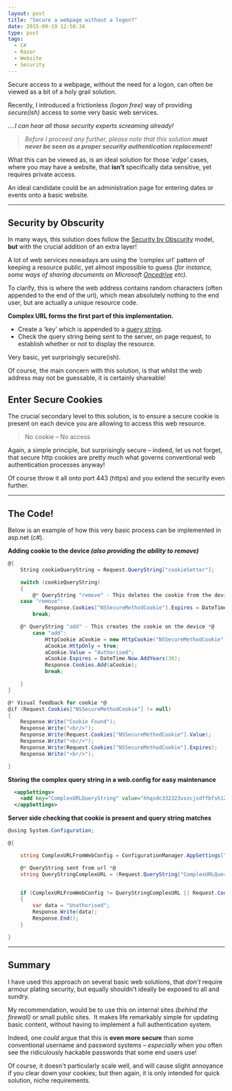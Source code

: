 ```yaml
---
layout: post
title: "Secure a webpage without a logon?"
date: 2015-09-19 12:58:34
type: post
tags:
  - C#
  - Razor
  - Website
  - Security
---
```


Secure access to a webpage, without the need for a logon, can often be viewed as a bit of a holy grail solution.

Recently, I introduced a frictionless _(logon free)_ way of providing _secure(ish)_ access to some very basic web services.

_….I can hear all those security experts screaming already!_

> _Before I proceed any further, please note that this solution **must never be seen as a proper security authentication replacement!**_

What this can be viewed as, is an ideal solution for those ‘_edge’_ cases, where you may have a website, that **isn’t** specifically data sensitive, yet requires private access.

An ideal candidate could be an administration page for entering dates or events onto a basic website.

---

## Security by Obscurity

In many ways, this solution does follow the [Security by Obscurity](https://en.wikipedia.org/wiki/Security_through_obscurity) model, **but** with the crucial addition of an extra layer!

A lot of web services nowadays are using the ‘complex url’ pattern of keeping a resource public, yet almost impossible to guess _(for instance, some ways of sharing documents on Microsoft_ [_Oncedrive_](https://onedrive.live.com/about/en-gb/) _etc)._

To clarify, this is where the web address contains random characters (often appended to the end of the url), which mean absolutely nothing to the end user, but are actually a unique resource code.

**Complex URL forms the first part of this implementation.**

- Create a ‘key’ which is appended to a [query string](https://en.wikipedia.org/wiki/Query_string).
- Check the query string being sent to the server, on page request, to establish whether or not to display the resource.

Very basic, yet surprisingly secure(ish).

Of course, the main concern with this solution, is that whilst the web address may not be guessable, it is certainly shareable!

## Enter Secure Cookies

The crucial secondary level to this solution, is to ensure a secure cookie is present on each device you are allowing to access this web resource.

> No cookie – No access

Again, a simple principle, but surprisingly secure – indeed, let us not forget, that secure http cookies are pretty much what governs conventional web authentication processes anyway!

Of course throw it all onto port 443 (https) and you extend the security even further.

---

## The Code!

Below is an example of how this very basic process can be implemented in asp.net (c#).

**Adding cookie to the device _(also providing the ability to remove)_**

```C#
@{
    String cookieQueryString = Request.QueryString["cookieSetter"];

    switch (cookieQueryString)
    {
        @* QueryString "remove" - This deletes the cookie from the device *@
	case "remove":
            Response.Cookies["NSSecureMethodCookie"].Expires = DateTime.Now.AddYears(-30);
        break;

	@* QueryString "add" - This creates the cookie on the device *@
        case "add":
            HttpCookie aCookie = new HttpCookie("NSSecureMethodCookie");
            aCookie.HttpOnly = true;
            aCookie.Value = "Authorised";
            aCookie.Expires = DateTime.Now.AddYears(30);
            Response.Cookies.Add(aCookie);
            break;

    }
}

@* Visual feedback for cookie *@
@if (Request.Cookies["NSSecureMethodCookie"] != null)
{
    Response.Write("Cookie Found");
    Response.Write("<br/>");
    Response.Write(Request.Cookies["NSSecureMethodCookie"].Value);
    Response.Write("<br/>");
    Response.Write(Request.Cookies["NSSecureMethodCookie"].Expires);
    Response.Write("<br/>");

}
```

**Storing the complex query string in a web.config for easy maintenance**

```XML
  <appSettings>
    <add key="ComplexURLQueryString" value="hhqsdc332323vxzcjsdffbfsh12sdfdfgdfgdfgwerktyykfdhgdhjsdfsdfasdffdfww"/>
  </appSettings>
```

**Server side checking that cookie is present and query string matches**

```C#
@using System.Configuration;

@{

    string ComplexURLFromWebConfig = ConfigurationManager.AppSettings["ComplexURLQueryString"].ToString().Trim();

    @* QueryString sent from url *@
    string QueryStringComplexURL = (Request.QueryString["ComplexURLQueryString"] ?? "").ToString().Trim();


    if (ComplexURLFromWebConfig != QueryStringComplexURL || Request.Cookies["NSSecureMethodCookie"] == null)
    {
        var data = "Unathorised";
        Response.Write(data);
        Response.End();
    }

}
```

---

## Summary

I have used this approach on several basic web solutions, that _don’t_ require armour plating security, but equally shouldn't ideally be exposed to all and sundry.

My recommendation, would be to use this on internal sites _(behind the firewall)_ or small public sites.  It makes life remarkably simple for updating basic content, without having to implement a full authentication system.

Indeed, one _could_ argue that this is **even more secure** than some conventional username and password systems – _especially_ when you often see the ridiculously hackable passwords that some end users use!

Of course, it doesn't particularly scale well, and will cause slight annoyance if you clear down your cookies; but then again, it is only intended for quick solution, niche requirements.

